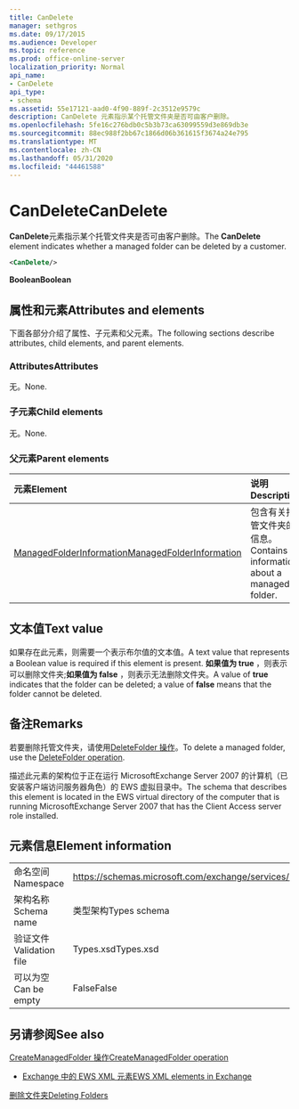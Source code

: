 ```yaml
---
title: CanDelete
manager: sethgros
ms.date: 09/17/2015
ms.audience: Developer
ms.topic: reference
ms.prod: office-online-server
localization_priority: Normal
api_name:
- CanDelete
api_type:
- schema
ms.assetid: 55e17121-aad0-4f90-889f-2c3512e9579c
description: CanDelete 元素指示某个托管文件夹是否可由客户删除。
ms.openlocfilehash: 5fe16c276bdb0c5b3b73ca63099559d3e869db3e
ms.sourcegitcommit: 88ec988f2bb67c1866d06b361615f3674a24e795
ms.translationtype: MT
ms.contentlocale: zh-CN
ms.lasthandoff: 05/31/2020
ms.locfileid: "44461588"
---
```

# <a name="candelete"></a><span data-ttu-id="05c6c-103">CanDelete</span><span class="sxs-lookup"><span data-stu-id="05c6c-103">CanDelete</span></span>

<span data-ttu-id="05c6c-104">**CanDelete**元素指示某个托管文件夹是否可由客户删除。</span><span class="sxs-lookup"><span data-stu-id="05c6c-104">The **CanDelete** element indicates whether a managed folder can be deleted by a customer.</span></span> 
  
```xml
<CanDelete/>
```

 <span data-ttu-id="05c6c-105">**Boolean**</span><span class="sxs-lookup"><span data-stu-id="05c6c-105">**Boolean**</span></span>
## <a name="attributes-and-elements"></a><span data-ttu-id="05c6c-106">属性和元素</span><span class="sxs-lookup"><span data-stu-id="05c6c-106">Attributes and elements</span></span>

<span data-ttu-id="05c6c-107">下面各部分介绍了属性、子元素和父元素。</span><span class="sxs-lookup"><span data-stu-id="05c6c-107">The following sections describe attributes, child elements, and parent elements.</span></span>
  
### <a name="attributes"></a><span data-ttu-id="05c6c-108">Attributes</span><span class="sxs-lookup"><span data-stu-id="05c6c-108">Attributes</span></span>

<span data-ttu-id="05c6c-109">无。</span><span class="sxs-lookup"><span data-stu-id="05c6c-109">None.</span></span>
  
### <a name="child-elements"></a><span data-ttu-id="05c6c-110">子元素</span><span class="sxs-lookup"><span data-stu-id="05c6c-110">Child elements</span></span>

<span data-ttu-id="05c6c-111">无。</span><span class="sxs-lookup"><span data-stu-id="05c6c-111">None.</span></span>
  
### <a name="parent-elements"></a><span data-ttu-id="05c6c-112">父元素</span><span class="sxs-lookup"><span data-stu-id="05c6c-112">Parent elements</span></span>

|<span data-ttu-id="05c6c-113">**元素**</span><span class="sxs-lookup"><span data-stu-id="05c6c-113">**Element**</span></span>|<span data-ttu-id="05c6c-114">**说明**</span><span class="sxs-lookup"><span data-stu-id="05c6c-114">**Description**</span></span>|
|:-----|:-----|
|[<span data-ttu-id="05c6c-115">ManagedFolderInformation</span><span class="sxs-lookup"><span data-stu-id="05c6c-115">ManagedFolderInformation</span></span>](managedfolderinformation.md) <br/> |<span data-ttu-id="05c6c-116">包含有关托管文件夹的信息。</span><span class="sxs-lookup"><span data-stu-id="05c6c-116">Contains information about a managed folder.</span></span>  <br/> |
   
## <a name="text-value"></a><span data-ttu-id="05c6c-117">文本值</span><span class="sxs-lookup"><span data-stu-id="05c6c-117">Text value</span></span>

<span data-ttu-id="05c6c-118">如果存在此元素，则需要一个表示布尔值的文本值。</span><span class="sxs-lookup"><span data-stu-id="05c6c-118">A text value that represents a Boolean value is required if this element is present.</span></span> <span data-ttu-id="05c6c-119">**如果值为 true** ，则表示可以删除文件夹;**如果值为 false** ，则表示无法删除文件夹。</span><span class="sxs-lookup"><span data-stu-id="05c6c-119">A value of **true** indicates that the folder can be deleted; a value of **false** means that the folder cannot be deleted.</span></span> 
  
## <a name="remarks"></a><span data-ttu-id="05c6c-120">备注</span><span class="sxs-lookup"><span data-stu-id="05c6c-120">Remarks</span></span>

<span data-ttu-id="05c6c-121">若要删除托管文件夹，请使用[DeleteFolder 操作](deletefolder-operation.md)。</span><span class="sxs-lookup"><span data-stu-id="05c6c-121">To delete a managed folder, use the [DeleteFolder operation](deletefolder-operation.md).</span></span>
  
<span data-ttu-id="05c6c-122">描述此元素的架构位于正在运行 MicrosoftExchange Server 2007 的计算机（已安装客户端访问服务器角色）的 EWS 虚拟目录中。</span><span class="sxs-lookup"><span data-stu-id="05c6c-122">The schema that describes this element is located in the EWS virtual directory of the computer that is running MicrosoftExchange Server 2007 that has the Client Access server role installed.</span></span>
  
## <a name="element-information"></a><span data-ttu-id="05c6c-123">元素信息</span><span class="sxs-lookup"><span data-stu-id="05c6c-123">Element information</span></span>

|||
|:-----|:-----|
|<span data-ttu-id="05c6c-124">命名空间</span><span class="sxs-lookup"><span data-stu-id="05c6c-124">Namespace</span></span>  <br/> |https://schemas.microsoft.com/exchange/services/2006/types  <br/> |
|<span data-ttu-id="05c6c-125">架构名称</span><span class="sxs-lookup"><span data-stu-id="05c6c-125">Schema name</span></span>  <br/> |<span data-ttu-id="05c6c-126">类型架构</span><span class="sxs-lookup"><span data-stu-id="05c6c-126">Types schema</span></span>  <br/> |
|<span data-ttu-id="05c6c-127">验证文件</span><span class="sxs-lookup"><span data-stu-id="05c6c-127">Validation file</span></span>  <br/> |<span data-ttu-id="05c6c-128">Types.xsd</span><span class="sxs-lookup"><span data-stu-id="05c6c-128">Types.xsd</span></span>  <br/> |
|<span data-ttu-id="05c6c-129">可以为空</span><span class="sxs-lookup"><span data-stu-id="05c6c-129">Can be empty</span></span>  <br/> |<span data-ttu-id="05c6c-130">False</span><span class="sxs-lookup"><span data-stu-id="05c6c-130">False</span></span>  <br/> |
   
## <a name="see-also"></a><span data-ttu-id="05c6c-131">另请参阅</span><span class="sxs-lookup"><span data-stu-id="05c6c-131">See also</span></span>



[<span data-ttu-id="05c6c-132">CreateManagedFolder 操作</span><span class="sxs-lookup"><span data-stu-id="05c6c-132">CreateManagedFolder operation</span></span>](createmanagedfolder-operation.md)


- [<span data-ttu-id="05c6c-133">Exchange 中的 EWS XML 元素</span><span class="sxs-lookup"><span data-stu-id="05c6c-133">EWS XML elements in Exchange</span></span>](ews-xml-elements-in-exchange.md)


[<span data-ttu-id="05c6c-134">删除文件夹</span><span class="sxs-lookup"><span data-stu-id="05c6c-134">Deleting Folders</span></span>](https://msdn.microsoft.com/library/1958add5-5071-4239-adb2-40f7a7d74aee%28Office.15%29.aspx)

